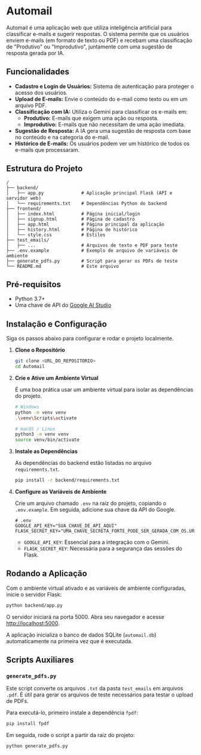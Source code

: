 # Automail

Automail é uma aplicação web que utiliza inteligência artificial para classificar e-mails e sugerir respostas. O sistema permite que os usuários enviem e-mails (em formato de texto ou PDF) e recebam uma classificação de "Produtivo" ou "Improdutivo", juntamente com uma sugestão de resposta gerada por IA.

## Funcionalidades

-   **Cadastro e Login de Usuários:** Sistema de autenticação para proteger o acesso dos usuários.
-   **Upload de E-mails:** Envie o conteúdo do e-mail como texto ou em um arquivo PDF.
-   **Classificação com IA:** Utiliza o Gemini para classificar os e-mails em:
    -   **Produtivo:** E-mails que exigem uma ação ou resposta.
    -   **Improdutivo:** E-mails que não necessitam de uma ação imediata.
-   **Sugestão de Resposta:** A IA gera uma sugestão de resposta com base no conteúdo e na categoria do e-mail.
-   **Histórico de E-mails:** Os usuários podem ver um histórico de todos os e-mails que processaram.

## Estrutura do Projeto

```
/
├── backend/
│   ├── app.py              # Aplicação principal Flask (API e servidor web)
│   └── requirements.txt    # Dependências Python do backend
├── frontend/
│   ├── index.html          # Página inicial/login
│   ├── signup.html         # Página de cadastro
│   ├── app.html            # Página principal da aplicação
│   ├── history.html        # Página de histórico
│   └── style.css           # Estilos
├── test_emails/
│   ├── ...                 # Arquivos de texto e PDF para teste
├── .env.example            # Exemplo de arquivo de variáveis de ambiente
├── generate_pdfs.py        # Script para gerar os PDFs de teste
└── README.md               # Este arquivo
```

## Pré-requisitos

-   Python 3.7+
-   Uma chave de API do [Google AI Studio](https://aistudio.google.com/app/apikey)

## Instalação e Configuração

Siga os passos abaixo para configurar e rodar o projeto localmente.

1.  **Clone o Repositório**

    ```bash
    git clone <URL_DO_REPOSITORIO>
    cd Automail
    ```

2.  **Crie e Ative um Ambiente Virtual**

    É uma boa prática usar um ambiente virtual para isolar as dependências do projeto.

    ```bash
    # Windows
    python -m venv venv
    .\venv\Scripts\activate

    # macOS / Linux
    python3 -m venv venv
    source venv/bin/activate
    ```

3.  **Instale as Dependências**

    As dependências do backend estão listadas no arquivo `requirements.txt`.

    ```bash
    pip install -r backend/requirements.txt
    ```

4.  **Configure as Variáveis de Ambiente**

    Crie um arquivo chamado `.env` na raiz do projeto, copiando o `.env.example`. Em seguida, adicione sua chave da API do Google.

    ```
    # .env
    GOOGLE_API_KEY="SUA_CHAVE_DE_API_AQUI"
    FLASK_SECRET_KEY="UMA_CHAVE_SECRETA_FORTE_PODE_SER_GERADA_COM_OS.URANDOM(24)"
    ```

    -   `GOOGLE_API_KEY`: Essencial para a integração com o Gemini.
    -   `FLASK_SECRET_KEY`: Necessária para a segurança das sessões do Flask.

## Rodando a Aplicação

Com o ambiente virtual ativado e as variáveis de ambiente configuradas, inicie o servidor Flask:

```bash
python backend/app.py
```

O servidor iniciará na porta 5000. Abra seu navegador e acesse [http://localhost:5000](http://localhost:5000).

A aplicação inicializa o banco de dados SQLite (`automail.db`) automaticamente na primeira vez que é executada.

## Scripts Auxiliares

### `generate_pdfs.py`

Este script converte os arquivos `.txt` da pasta `test_emails` em arquivos `.pdf`. É útil para gerar os arquivos de teste necessários para testar o upload de PDFs.

Para executá-lo, primeiro instale a dependência `fpdf`:

```bash
pip install fpdf
```

Em seguida, rode o script a partir da raiz do projeto:

```bash
python generate_pdfs.py
```
